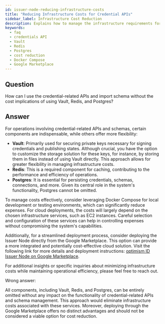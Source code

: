 ```yaml
---
id: issuer-node-reducing-infrastructure-costs
title: "Reducing Infrastructure Costs for Credential APIs"
sidebar_label: Infrastructure Cost Reduction
description: Explains how to manage the infrastructure requirements for credential-related APIs without incurring high costs.
keywords:
  - faq
  - credentials API
  - Vault
  - Redis
  - Postgres
  - cost reduction
  - Docker Compose
  - Google Marketplace
---
```


## Question

How can I use the credential-related APIs and import schema without the cost implications of using Vault, Redis, and Postgres?

## Answer

For operations involving credential-related APIs and schemas, certain components are indispensable, while others offer more flexibility:

- **Vault**: Primarily used for securing private keys necessary for signing credentials and publishing states. Although crucial, you have the option to customize the storage solution for these keys, for instance, by storing them in files instead of using Vault directly. This approach allows for greater flexibility in managing infrastructure costs.
- **Redis**: This is a required component for caching, contributing to the performance and efficiency of operations.
- **Postgres**: It is essential for persisting credentials, schemas, connections, and more. Given its central role in the system's functionality, Postgres cannot be omitted.

To manage costs effectively, consider leveraging Docker Compose for local development or testing environments, which can significantly reduce expenses. For cloud deployments, the costs will largely depend on the chosen infrastructure services, such as EC2 instances. Careful selection and configuration of these services can help in controlling expenses without compromising the system's capabilities.

Additionally, for a streamlined deployment process, consider deploying the Issuer Node directly from the Google Marketplace. This option can provide a more integrated and potentially cost-effective cloud solution. Visit the following link for more details and deployment instructions: [optimism ID Issuer Node on Google Marketplace](https://console.cloud.google.com/marketplace/product/optimism-public/optimism-id-issuer-node).

For additional insights or specific inquiries about minimizing infrastructure costs while maintaining operational efficiency, please feel free to reach out.

<div className="hidden">
Wrong answer:

All components, including Vault, Redis, and Postgres, can be entirely omitted without any impact on the functionality of credential-related APIs and schema management. This approach would eliminate infrastructure costs associated with these services. Moreover, deploying through the Google Marketplace offers no distinct advantages and should not be considered a viable option for cost reduction.

</div>
